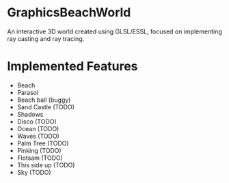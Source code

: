 # GraphicsBeachWorld
An interactive 3D world created using GLSL/ESSL, focused on implementing ray casting and ray tracing.

# Implemented Features
- Beach
- Parasol 
- Beach ball (buggy)
- Sand Castle (TODO)
- Shadows
- Disco (TODO)
- Ocean (TODO)
- Waves (TODO)
- Palm Tree (TODO)
- Pinking (TODO)
- Flotsam (TODO)
- This side up (TODO)
- Sky (TODO)
